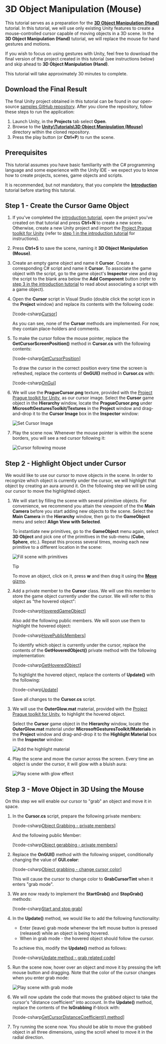 # 3D Object Manipulation (Mouse)

This tutorial serves as a preparation for the [**3D Object Manipulation (Hand)**](unity-tutorials-3d-object-manipulation.md) tutorial. In this tutorial, we will use only existing Unity features to create a mouse-controlled cursor capable of moving objects in a 3D scene. In the **3D Object Manipulation (Hand)** tutorial, we will replace the mouse for hand gestures and motions.

If you wish to focus on using gestures with Unity, feel free to download the final version of the project created in this tutorial (see instructions below) and skip ahead to  **3D Object Manipulation (Hand)**.

This tutorial will take approximately 30 minutes to complete.

## Download the Final Result

The final Unity project obtained in this tutorial can be found in our open-source [samples GitHub repository](https://github.com/Microsoft/Gestures-Samples). After you clone the repository, follow these steps to run the application:

1. Launch Unity, in the **Projects** tab select **Open**.
1. Browse to the [**Unity\Tutorials\3D Object Manipulation (Mouse)**](https://github.com/Microsoft/Gestures-Samples/tree/master/Unity/Tutorials/3D-Object-Manipulation-Mouse) directory within the cloned repository.
1. Press the play button (or **Ctrl+P**) to run the scene.

## Prerequisites

This tutorial assumes you have basic familiarity with the C# programming language and some experience with the Unity IDE - we expect you to know how to create projects, scenes, game objects and scripts.

It is recommended, but not mandatory, that you complete the [**Introduction**](unity-tutorials-introduction.md) tutorial before starting this tutorial.

## Step 1 - Create the Cursor Game Object

1. If you've completed the [introduction tutorial](unity-tutorials-introduction.md#system-requirements), open the project you've created on that tutorial and press **Ctrl+N** to create a new scene. Otherwise, create a new Unity project and import the [Project Prague toolkit for Unity](https://github.com/Microsoft/Gestures-Samples/blob/master/Unity/Microsoft.Gestures.Toolkit.unitypackage) (refer to [step 1 in the introduction tutorial](unity-tutorials-introduction.md#step-1---create-and-configure-a-new-unity-project) for instructions).

1. Press **Ctrl+S** to save the scene, naming it **3D Object Manipulation (Mouse)**.

1. Create an empty game object and name it **Cursor**. Create a corresponding C# script and name it **Cursor**. To associate the game object with the script, go to the game object's **Inspector** view and drag the script to the blank area below the **Add Component** button (refer to [step 3 in the introduction tutorial](unity-tutorials-introduction.md#step-3---creating-a-script-that-generates-a-new-3d-primitive-in-the-scene) to read about associating a script with a game object).

1. Open the **Cursor** script in Visual Studio (double click the script icon in the **Project** window) and replace its contents with the following code:

    [!code-csharp[Cursor](CodeSnippets\Cursor.cs)]

    As you can see, none of the **Cursor** methods are implemented. For now, they contain place-holders and comments.

1. To make the cursor follow the mouse pointer, replace the **GetCursorScreenPosition()** method in **Cursor.cs** with the following contents:

    [!code-csharp[GetCursorPosition](CodeSnippets\GetCursorPosition.cs)]

    To draw the cursor in the correct position every time the screen is refreshed, replace the contents of **OnGUI()** method in **Cursor.cs** with:

    [!code-csharp[OnGui](CodeSnippets\OnGui.cs)]

1. We will use the **PragueCursor.png** texture, provided with the [Project Prague toolkit for Unity](https://github.com/Microsoft/Gestures-Samples/blob/master/Unity/Microsoft.Gestures.Toolkit.unitypackage), as our cursor image. Select the **Cursor** game object in the **Hierarchy** window, locate the **PragueCursor.png** under **MicrosoftGesturesToolkit/Textures** in the **Project** window and drag-and-drop it to the **Cursor Image** box in the **Inspector** window:

    ![Set Cursor Image](Images\UnitySetCursorImage.png)

1. Play the scene now. Whenever the mouse pointer is within the scene borders, you will see a red cursor following it:

    ![Cursor following mouse](Images\UnityMouseCursor.png)

## Step 2 - Highlight Object under Cursor

We would like to use our cursor to move objects in the scene. In order to recognize which object is currently under the cursor, we will highlight that object by creating an aura around it. On the following step we will be using our cursor to move the highlighted object.

1. We will start by filling the scene with several primitive objects. For convenience, we recommend you attain the viewpoint of the the **Main Camera** before you start adding new objects to the scene. Select the **Main Camera** in the **Hierarchy** window, then go to the **GameObject** menu and select **Align View with Selected**.

    To instantiate new primitives, go to the **GameObject** menu again, select **3D Object** and pick one of the primitives in the sub-menu (**Cube**, **Sphere**, etc.). Repeat this process several times, moving each new primitive to a different location in the scene:

    ![Fill scene with primitives](Images\UnityPopulateSceneWithPrimitives.png)

    > [!TIP]
    > To move an object, click on it, press **w** and then drag it using the [**Move** gizmo](https://docs.unity3d.com/Manual/PositioningGameObjects.html#move).

1. Add a private member to the **Cursor** class. We will use this member to store the game object currently under the cursor. We will refer to this object as "the hovered object":

    [!code-csharp[HoveredGameObject](CodeSnippets\HoveredGameObject.cs)]

    Also add the following public members. We will soon use them to highlight the hovered object:

    [!code-csharp[HovePublicMembers](CodeSnippets\HoverPublicMembers.cs)]

    To identify which object is currently under the cursor, replace the contents of the **GetHoveredObject()** private method with the following implementation:

    [!code-csharp[GetHoveredObject](CodeSnippets\GetHoveredObject.cs)]

    To highlight the hovered object, replace the contents of **Update()** with the following:

    [!code-csharp[Update](CodeSnippets\Update.cs)]

    Save all changes to the **Cursor.cs** script.

1. We will use the **OuterGlow.mat** material, provided with the [Project Prague toolkit for Unity](https://github.com/Microsoft/Gestures-Samples/blob/master/Unity/Microsoft.Gestures.Toolkit.unitypackage), to highlight the hovered object.

    Select the **Cursor** game object in the **Hierarchy** window, locate the **OuterGlow.mat** material under **MicrosoftGesturesToolkit/Materials** in the **Project** window and drag-and-drop it to the **Highlight Material** box in the **Inspector** window:

    ![Add the highlight material](Images\UnityAddHighlightMaterial.png)

1. Play the scene and move the cursor across the screen. Every time an object is under the cursor, it will glow with a bluish aura:

    ![Play scene with glow effect](Images\UnityGlowScene.png)

## Step 3 - Move Object in 3D Using the Mouse

On this step we will enable our cursor to "grab" an object and move it in space.

1. In the **Cursor.cs** script, prepare the following private members:

    [!code-csharp[Object Grabbing - private members](CodeSnippets\ObjectGrabbingPrivateMembers.cs)]

    And the following public Member:

    [!code-csharp[Object gerabbing - private members](CodeSnippets\ObjectGrabbingPublicMember.cs)]

1. Replace the **OnGUI()** method with the following snippet, conditionally changing the value of **GUI.color**:

    [!code-csharp[Object grabbing - change cursor color](CodeSnippets\ObjectGrabbingChangeCursorColor.cs)]

    This will cause the cursor to change color to **GrabCursorTint** when it enters "grab mode".

1. We are now ready to implement the **StartGrab()** and **StopGrab()** methods:

    [!code-csharp[Start and stop grab](CodeSnippets\StartAndStopGrab.cs)]

1. In the **Update()** method, we would like to add the following functionality:

    - Enter (leave) grab mode whenever the left mouse button is pressed (released) while an object is being hovered.
    - When in grab mode - the hovered object should follow the cursor.

    To achieve this, modify the **Update()** method as follows:

    [!code-csharp[Update method - grab related code](CodeSnippets\UpdateGrab.cs)]

1. Run the scene now, hover over an object and move it by pressing the left mouse button and dragging. Note that the color of the cursor changes when you enter grab mode:

    ![Play scene with grab mode](Images\UnityGrabMode.png)

1. We will now update the code that moves the grabbed object to take the cursor's "distance coefficient" into account. In the **Update()** method, replace the contents of the **IsGrabbing** if-block with:

    [!code-csharp[GetCursorDistanceCoefficient() method](CodeSnippets\GrabbingBlockOfUpdate.cs)]

1. Try running the scene now. You should be able to move the grabbed object in all three dimensions, using the scroll wheel to move it in the radial direction.